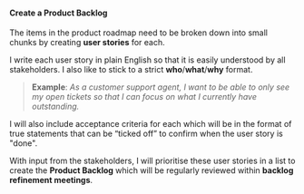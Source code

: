 #### Create a Product Backlog

The items in the product roadmap need to be broken down into small chunks by creating **user stories** for each.

I write each user story in plain English so that it is easily understood by all stakeholders. I also like to stick to a strict **who**/**what**/**why** format.

> **Example**: _As a customer support agent, I want to be able to only see my open tickets so that I can focus on what I currently have outstanding._

I will also include acceptance criteria for each which will be in the format of true statements that can be “ticked off” to confirm when the user story is "done".

With input from the stakeholders, I will prioritise these user stories in a list to create the **Product Backlog** which will be regularly reviewed within **backlog refinement meetings**.
